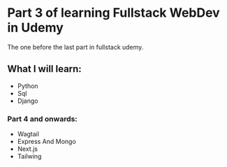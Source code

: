 # Part 3 of learning Fullstack WebDev in Udemy
The one before the last part in fullstack udemy.

## What I will learn:
- Python
- Sql
- Django

### Part 4 and onwards:
- Wagtail
- Express And Mongo
- Next.js
- Tailwing

